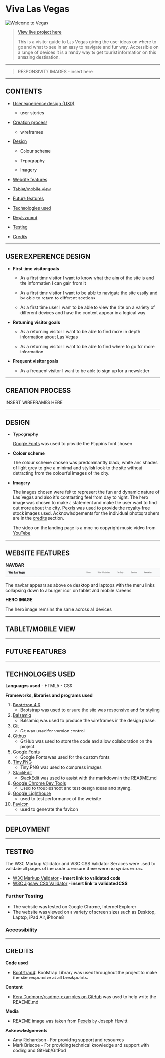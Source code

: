 


> 
> 

# Viva Las Vegas

![Welcome to Vegas](readme-docs/landing-screenshot.png)


> [View live project here]()
> 
> This is a visitor guide to Las Vegas giving the user ideas on where to go and what to see in an easy to navigate and fun way. Accessible on a range of devices it is a handy way to get tourist information on this amazing destination.
---
> RESPONSIVITY IMAGES - insert here
>
---

## CONTENTS

 - [User experience design (UXD)](#user-experience-design)
		 
     - user stories
 - [Creation process](#creation-process)
		 
     - wireframes
 - [Design](#design)
		 
     - Colour scheme
		 
     - Typography
		 
     - Imagery
 - [Website features](#website-features)
 - [Tablet/mobile view](#tablet/mobile-view)
 - [Future features](#future-features)
 - [Technologies used](#technologies-used)
 - [Deployment](#deployment)
 - [Testing](#testing)
 - [Credits](#credits)
 ---
 ## USER EXPERIENCE DESIGN
 
 - **First time visitor goals**
		 
     * As a first time visitor I want to know what the aim of the site is and the information I can gain from it
		 
     * As a first time visitor I want to be able to navigate the site easily and be able to return to different sections
		 
     * As a first time user I want to be able to view the site on a variety of different devices and have the content appear in a logical way
		 
- **Returning visitor goals**
		
    
    * As a returning visitor I want to be able to find more in depth information about Las Vegas
		
    * As a returning visitor I want to be able to find where to go for more information

- **Frequent visitor goals**
		
    * As a frequent visitor I want to be able to sign up for a newsletter
---

## CREATION PROCESS
INSERT WIREFRAMES HERE


---

## DESIGN
  - **Typography**
    
    [Google Fonts](https://fonts.google.com/) was used to provide the Poppins font chosen
  - **Colour scheme**
    
    The colour scheme chosen was predominantly black, white and shades of light grey to give a minimal and stylish look to the site without detracting from the colourful images of the city.
  - **Imagery**
    
    The images chosen were felt to represent the fun and dynamic nature of Las Vegas and also it's contrasting feel from day to night.
    The hero image was chosen to make a statement and make the user want to find out more about the city.
    [Pexels](https://www.pexels.com/) was used to provide the royalty-free stock images used. Acknowledgements for the individual photographers are in the [credits](#credits) section.

    The video on the landing page is a mnc no copyright music video from [YouTube](https://www.youtube.com/embed/pzO4Au1YN2k?si=fgwEbX2rrtiWhRXX) 


 ---

## WEBSITE FEATURES

  **NAVBAR**
  ![navbar](readme-docs/navbar.png)

  The navbar appears as above on desktop and laptops with the menu links collapsing down to a burger icon on tablet and mobile screens

  **HERO IMAGE**


  The hero image remains the same across all devices



 ---

## TABLET/MOBILE VIEW



 ---

## FUTURE FEATURES



 ---

## TECHNOLOGIES USED

  **Languages used**
    - HTML5
    - CSS

  **Frameworks, libraries and programs used**

   
  1. [Bootstrap 4.6](https://getbootstrap.com/docs/4.6/getting-started/introduction/)
        - Bootstrap was used to ensure the site was responsive and for styling
  2. [Balsamiq](https://balsamiq.com/wireframes/)   
        - Balsamiq was used to produce the wireframes in the design phase.
  3. [Git](https://git-scm.com/)
        - Git was used for version control
  4. [Github](https://github.com/)
        - GitHub was used to store the code and allow collaboration on the project.
  5. [Google Fonts](https://fonts.google.com/)
        - Google Fonts was used for the custom fonts
  6. [Tiny.PNG](https://tinypng.com/)
        - Tiny.PNG was used to compress images
  7. [StackEdit](https://stackedit.io/)
        - StackEdit was used to assist with the markdown in the README.md
  8. [Google Chrome Dev Tools](https://developer.chrome.com/docs/devtools)
        - Used to troubleshoot and test design ideas and styling.   
  9.  [Google Lighthouse](https://developer.chrome.com/docs/lighthouse/overview)  
        - used to test performance of the website
  10. [Favicon](https://favicon.io/#google_vignette)
        - used to generate the favicon                                


 ---

## DEPLOYMENT


 ---

## TESTING
  The W3C Markup Validator and W3C CSS Validator Services were used to validate all pages of the code to ensure there were no syntax errors.
    
  - [W3C Markup Validator](https://validator.w3.org/) - **insert link to validated code**
  - [W3C Jigsaw CSS Validator](https://jigsaw.w3.org/css-validator/) - **insert link to validated CSS**

### Further Testing
  - The website was tested on Google Chrome, Internet Explorer
  - The website was viewed on a variety of screen sizes such as Desktop, Laptop, iPad Air, iPhone8

### Accessibility     


 ---

## CREDITS
 **Code used**
  - [Bootstrap4](https://getbootstrap.com/docs/4.6/getting-started/introduction/): Bootstrap Library was used throughout the project to make the site responsive at all breakpoints.

**Content**
  - [Kera Cudmore/readme-examples on GitHub](https://github.com/kera-cudmore/readme-examples)
   was used to help write the README.md

**Media**
  - README image was taken from [Pexels](https://www.pexels.com/) by Joseph Hewitt

**Acknowledgements**
  - Amy Richardson - For providing support and resources 
  - Mark Briscoe - For providing technical knowledge and support with coding and GitHub/GitPod



